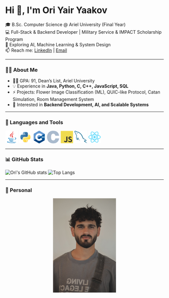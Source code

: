 # Hi 👋, I'm Ori Yair Yaakov  

🎓 B.Sc. Computer Science @ Ariel University (Final Year)  
💻 Full-Stack & Backend Developer | Military Service & IMPACT Scholarship Program  
🌱 Exploring AI, Machine Learning & System Design  
📫 Reach me: [LinkedIn](https://www.linkedin.com/in/ori-yair-yaakov/) | [Email](mailto:yair852258@gmail.com)  

---

### 🧑‍💻 About Me
- 👨‍🎓 GPA: 91, Dean’s List, Ariel University  
- 💡 Experience in **Java, Python, C, C++, JavaScript, SQL**  
- ⚡ Projects: Flower Image Classification (ML), QUIC-like Protocol, Catan Simulation, Room Management System  
- 🎯 Interested in **Backend Development, AI, and Scalable Systems**

---

### 🚀 Languages and Tools
<p>
  <img src="https://raw.githubusercontent.com/devicons/devicon/master/icons/java/java-original.svg" width="40"/>
  <img src="https://raw.githubusercontent.com/devicons/devicon/master/icons/python/python-original.svg" width="40"/>
  <img src="https://raw.githubusercontent.com/devicons/devicon/master/icons/cplusplus/cplusplus-original.svg" width="40"/>
  <img src="https://raw.githubusercontent.com/devicons/devicon/master/icons/c/c-original.svg" width="40"/>
  <img src="https://raw.githubusercontent.com/devicons/devicon/master/icons/javascript/javascript-original.svg" width="40"/>
  <img src="https://raw.githubusercontent.com/devicons/devicon/master/icons/mysql/mysql-original.svg" width="40"/>
  <img src="https://raw.githubusercontent.com/devicons/devicon/master/icons/react/react-original.svg" width="40"/>
</p>

---

### 📊 GitHub Stats
![Ori's GitHub stats](https://github-readme-stats.vercel.app/api?username=yairyaakov&show_icons=true&theme=radical)
![Top Langs](https://github-readme-stats.vercel.app/api/top-langs/?username=yairyaakov&layout=compact&theme=radical)


---

### 📸 Personal
<p align="center">
  <img src="facePic.jpg" alt="Ori Yair Yaakov" width="200"/>
</p>


